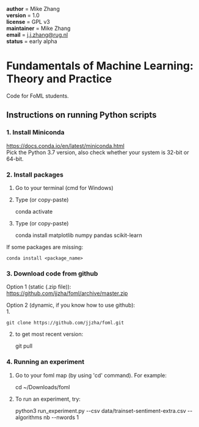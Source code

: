 __author__ = Mike Zhang  
__version__ = 1.0  
__license__ = GPL v3  
__maintainer__ = Mike Zhang  
__email__ = j.j.zhang@rug.nl  
__status__ = early alpha  


# Fundamentals of Machine Learning: Theory and Practice

Code for FoML students.

## Instructions on running Python scripts
### 1. Install Miniconda

https://docs.conda.io/en/latest/miniconda.html   
Pick the Python 3.7 version, also check whether your system is 32-bit or 64-bit.  

### 2. Install packages

1. Go to your terminal (cmd for Windows)  
2. Type (or copy-paste)  


    conda activate  

3. Type (or copy-paste)  


    conda install matplotlib numpy pandas scikit-learn  

If some packages are missing:  


    conda install <package_name>

### 3. Download code from github

Option 1 (static (.zip file)):  
    https://github.com/jjzha/foml/archive/master.zip  

Option 2 (dynamic, if you know how to use github):  
1.  

    git clone https://github.com/jjzha/foml.git  
2. to get most recent version:  

    git pull

### 4. Running an experiment

1. Go to your foml map (by using 'cd' command). For example:  


    cd ~/Downloads/foml

2. To run an experiment, try:  


    python3 run_experiment.py --csv data/trainset-sentiment-extra.csv --algorithms nb --nwords 1
